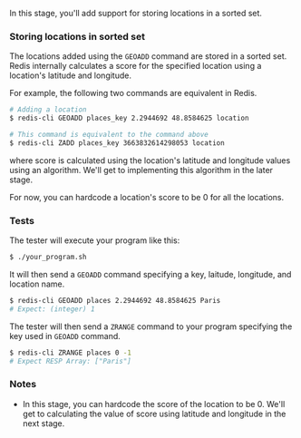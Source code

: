 In this stage, you'll add support for storing locations in a sorted set.

### Storing locations in sorted set

The locations added using the `GEOADD` command are stored in a sorted set. Redis internally calculates a score for the specified location using a location's latitude and longitude.

For example, the following two commands are equivalent in Redis.

```bash
# Adding a location
$ redis-cli GEOADD places_key 2.2944692 48.8584625 location

# This command is equivalent to the command above
$ redis-cli ZADD places_key 3663832614298053 location
```

where score is calculated using the location's latitude and longitude values using an algorithm. We'll get to implementing this algorithm in the later stage.

For now, you can hardcode a location's score to be 0 for all the locations.

### Tests
The tester will execute your program like this:

```bash
$ ./your_program.sh
```

It will then send a `GEOADD` command specifying a key, laitude, longitude, and location name.

```bash
$ redis-cli GEOADD places 2.2944692 48.8584625 Paris
# Expect: (integer) 1
```

The tester will then send a `ZRANGE` command to your program specifying the key used in `GEOADD` command.
```bash
$ redis-cli ZRANGE places 0 -1
# Expect RESP Array: ["Paris"]
```

### Notes
- In this stage, you can hardcode the score of the location to be 0. We'll get to calculating the value of score using latitude and longitude in the next stage.